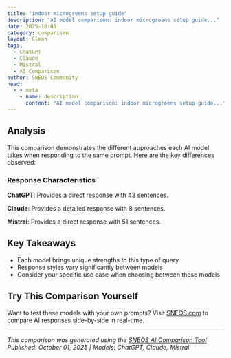 ```yaml
---
title: "indoor microgreens setup guide"
description: "AI model comparison: indoor microgreens setup guide..."
date: 2025-10-01
category: comparison
layout: Clean
tags:
  - ChatGPT
  - Claude
  - Mistral
  - AI Comparison
author: SNEOS Community
head:
  - - meta
    - name: description
      content: "AI model comparison: indoor microgreens setup guide..."
---
```


<ChatComparison
  title="indoor microgreens setup guide"
  prompt="indoor microgreens setup guide"
  :responses='{
    "ChatGPT": "Certainly! Here\u2019s a step-by-step guide to setting up an indoor microgreens growing system:\n\n### Indoor Microgreens Setup Guide\n\n#### What You Need:\n1. **Seeds:** Choose microgreens seeds such as radish, broccoli, sunflower, pea shoots, arugula, basil, or mustard.\n2. **Growing Trays:** Shallow trays with drainage holes or seedling trays.\n3. **Growing Medium:** Use seed-starting soil mix, coconut coir, or hydroponic mats.\n4. **Light Source:** Natural sunlight or grow lights (LED or fluorescent).\n5. **Watering Spray Bottle:** For gentle watering.\n6. **Plastic Domes (optional):** To maintain humidity during germination.\n7. **pH Test Kit (optional):** Ideal pH for most microgreens is 6.0-7.0.\n\n---\n\n### Step 1: Prepare the Growing Trays\n- Fill your trays with 1-2 inches of your chosen growing medium.\n- Level and gently firm the soil surface.\n- Moisten the soil evenly but avoid waterlogging.\n\n### Step 2: Sow the Seeds\n- Evenly sprinkle seeds over the surface. Microgreen seeds are usually sown pretty thick since they\u2019re harvested young.\n- Lightly press seeds into the soil to ensure good contact but do not bury them.\n- Depending on the seed type, lightly cover with a thin layer of soil or leave uncovered.\n\n### Step 3: Cover and Germinate\n- Cover trays with a clear dome or plastic wrap to maintain humidity.\n- Place trays in a warm, dark place for 2-4 days for germination.\n- Check daily and mist the soil if it dries out; avoid overwatering.\n\n### Step 4: Provide Light\n- Once seeds have sprouted, remove the cover.\n- Move trays to a bright window or place under grow lights for 12-16 hours a day.\n- Keep lights 12-18 inches above the microgreens to prevent legginess.\n\n### Step 5: Water Properly\n- Mist microgreens daily or water from the bottom to keep soil moist.\n- Avoid waterlogging to prevent mold growth.\n\n### Step 6: Harvest\n- Microgreens are typically ready to harvest in 7-21 days once they have developed their first true leaves.\n- Use scissors to cut microgreens just above soil level.\n- Rinse gently and dry with paper towels or a salad spinner.\n\n### Step 7: Clean and Repeat\n- Clean your trays thoroughly after each harvest to prevent disease.\n- Start the next batch of microgreens!\n\n---\n\n### Tips for Success:\n- Maintain good air circulation to avoid mold.\n- Use clean, sterilized trays and tools.\n- Experiment with different seed varieties for flavor and nutrition.\n- Monitor moisture carefully\u2014soil should be damp but not soggy.\n- Consider using organic seeds for best health benefits.\n\n---\n\nIf you need recommendations on best seeds for beginners or details on lighting setups, feel free to ask!",
    "Claude": "# Indoor Microgreens Setup Guide\n\n## **What Are Microgreens?**\nMicrogreens are young vegetable greens harvested 7-21 days after germination when the first true leaves appear. They\u0027re packed with nutrients and add flavor, color, and texture to dishes.\n\n## **Basic Equipment Needed**\n\n### **Essential Items:**\n- **Growing trays**: 10\u0022\u00D720\u0022 seed starting trays (with and without drainage holes)\n- **Growing medium**: Coconut coir, peat moss, or seed starting mix\n- **Seeds**: Microgreen-specific or untreated seeds\n- **Water sprayer/mister**\n- **Light source**: LED grow lights or sunny windowsill\n- **Weight for blackout**: Books, another tray, or blackout dome\n\n### **Optional but Helpful:**\n- pH testing strips\n- Small fan for air circulation\n- Timer for lights\n- Measuring cups\n- Labels for tracking varieties\n\n## **Step-by-Step Setup**\n\n### **1. Choose Your Location**\n- Well-ventilated area\n- Access to water\n- Temperature range: 60-75\u00B0F (15-24\u00B0C)\n- Near electrical outlet for lights\n\n### **2. Prepare Growing Medium**\n- Fill bottom tray (with holes) with \u00BD-1 inch of growing medium\n- Moisten evenly but don\u0027t oversaturate\n- Level surface gently\n\n### **3. Seed Selection \u0026 Sowing**\n**Easy Beginner Varieties:**\n- Peas, sunflower, radish, broccoli, kale, arugula\n\n**Seeding density:**\n- Small seeds: 1-2 tbsp per 10\u00D720 tray\n- Large seeds: \u00BC-\u00BD cup per tray\n- Spread evenly across surface\n\n### **4. Blackout Period (Days 1-3)**\n- Cover seeds with solid tray or blackout dome\n- Add weight on top for pressure\n- Keep in dark, warm location\n- Mist daily if medium feels dry\n\n### **5. Introduce Light (Days 4-7)**\n- Remove blackout cover when seeds germinate\n- Place under grow lights 12-16 inches away\n- Provide 12-18 hours of light daily\n- Continue bottom watering\n\n## **Daily Care Routine**\n\n### **Watering:**\n- **Bottom watering preferred**: Place tray with holes inside solid tray with water\n- Water when surface feels slightly dry\n- Avoid overwatering (causes mold)\n- Remove excess water after 10-15 minutes\n\n### **Lighting:**\n- **LED grow lights**: 24-40 watts, full spectrum\n- **Daily schedule**: 14-16 hours on, 8-10 hours off\n- Adjust height as plants grow\n\n### **Air Circulation:**\n- Use small fan on low setting\n- Prevents mold and strengthens stems\n- Don\u0027t aim directly at delicate seedlings\n\n## **Harvesting**\n\n### **When to Harvest:**\n- 7-14 days for most varieties\n- First true leaves have appeared\n- Height: 1-3 inches typically\n- Morning harvest is best\n\n### **How to Harvest:**\n- Use clean scissors or knife\n- Cut just above soil level\n- Rinse gently and pat dry\n- Store in refrigerator up to 1 week\n\n## **Common Problems \u0026 Solutions**\n\n| Problem | Cause | Solution |\n|---------|--------|----------|\n| Mold growth | Too much moisture, poor ventilation | Reduce watering, increase airflow |\n| Leggy growth | Insufficient light | Move lights closer, increase duration |\n| Poor germination | Old seeds, wrong temperature | Use fresh seeds, maintain 65-75\u00B0F |\n| Yellow leaves | Overwatering or nutrient deficiency | Adjust watering, ensure proper drainage |\n\n## **Advanced Tips**\n\n### **Succession Planting:**\n- Start new trays every 3-5 days\n- Ensures continuous harvest\n- Stagger different varieties\n\n### **Seed Soaking:**\n- Large seeds (peas, sunflower): Soak 8-12 hours before planting\n- Improves germination rates\n- Use room temperature water\n\n### **Nutrient Enhancement:**\n- Add diluted liquid fertilizer during final 2-3 days\n- Use \u00BC strength organic fertilizer\n- Can enhance flavor and nutrition\n\n## **Cost",
    "Mistral": "Setting up an indoor microgreens garden can be a rewarding and relatively simple process. Microgreens are young vegetable greens that are harvested just after the first leaves have developed. Here\u2019s a step-by-step guide to help you get started:\n\n### Materials Needed:\n1. **Seeds**: Choose seeds specifically labeled for microgreens, such as broccoli, kale, arugula, radish, and mustard.\n2. **Growing Medium**: Use a sterile seed-starting mix or coconut coir.\n3. **Containers**: Shallow trays or pots with drainage holes.\n4. **Light Source**: A grow light or a sunny windowsill.\n5. **Watering Tools**: A spray bottle or a watering can with a fine nozzle.\n6. **Thermometer**: To monitor temperature.\n7. **Scissors**: For harvesting.\n\n### Step-by-Step Guide:\n\n#### 1. Choose Your Seeds:\n- Select seeds that are known for producing good microgreens. Some popular choices include broccoli, kale, arugula, radish, and mustard.\n\n#### 2. Prepare Your Containers:\n- Use shallow trays or pots with drainage holes. Fill the containers with a sterile seed-starting mix or coconut coir.\n- Ensure the growing medium is moist but not waterlogged.\n\n#### 3. Plant the Seeds:\n- Sprinkle the seeds evenly over the surface of the growing medium.\n- Gently press the seeds into the soil to ensure good contact.\n- Cover the seeds with a thin layer of growing medium, just enough to cover them.\n\n#### 4. Water the Seeds:\n- Use a spray bottle or a watering can with a fine nozzle to gently mist the seeds.\n- Keep the soil consistently moist but avoid overwatering.\n\n#### 5. Provide Light:\n- Place the trays under a grow light or near a sunny windowsill.\n- If using a grow light, keep it about 4-6 inches above the trays and ensure the plants get 12-16 hours of light per day.\n\n#### 6. Maintain Optimal Conditions:\n- Keep the temperature between 65-75\u00B0F (18-24\u00B0C).\n- Ensure good air circulation to prevent mold and fungus.\n\n#### 7. Monitor Growth:\n- Check the trays daily to ensure the soil remains moist.\n- Most microgreens will be ready to harvest within 7-14 days, depending on the type of seed.\n\n#### 8. Harvest:\n- Once the microgreens have developed their first set of true leaves, they are ready to harvest.\n- Use scissors to cut the greens just above the soil line.\n- Rinse the microgreens gently and use them immediately or store them in the refrigerator.\n\n### Tips for Success:\n- **Rotation**: Rotate your trays to ensure even light exposure.\n- **Sanitation**: Keep your growing area clean to prevent pests and diseases.\n- **Nutrients**: Microgreens don\u2019t typically need additional nutrients, but you can use a diluted liquid fertilizer if desired.\n- **Storage**: Store harvested microgreens in a sealed container in the refrigerator for up to a week.\n\n### Troubleshooting:\n- **Mold**: If you notice mold, it\u2019s likely due to overwatering or poor air circulation.\n- **Leggy Growth**: If your microgreens are growing tall and thin, they may not be getting enough light.\n- **Slow Germination**: Some seeds take longer to germinate; be patient and ensure consistent moisture.\n\nBy following these steps, you can successfully grow microgreens indoors and enjoy fresh, nutritious greens year-round."
  }'
  published-date="18:05"
/>

## Analysis

This comparison demonstrates the different approaches each AI model takes when responding to the same prompt. Here are the key differences observed:

### Response Characteristics

**ChatGPT**: Provides a direct response with 43 sentences. 

**Claude**: Provides a detailed response with 8 sentences. 

**Mistral**: Provides a direct response with 51 sentences. 

## Key Takeaways

- Each model brings unique strengths to this type of query
- Response styles vary significantly between models
- Consider your specific use case when choosing between these models

## Try This Comparison Yourself

Want to test these models with your own prompts? Visit [SNEOS.com](https://sneos.com) to compare AI responses side-by-side in real-time.

---

*This comparison was generated using the [SNEOS AI Comparison Tool](https://sneos.com)*
*Published: October 01, 2025 | Models: ChatGPT, Claude, Mistral*
